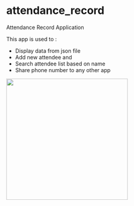 # attendance_record

Attendance Record Application

This app is used to :

- Display data from json file 
- Add new attendee and 
- Search attendee list based on name
- Share phone number to any other app


<img src="https://user-images.githubusercontent.com/46247388/208777740-d97b54da-21a6-4006-88ed-c258c9c843c5.gif" width="320">
